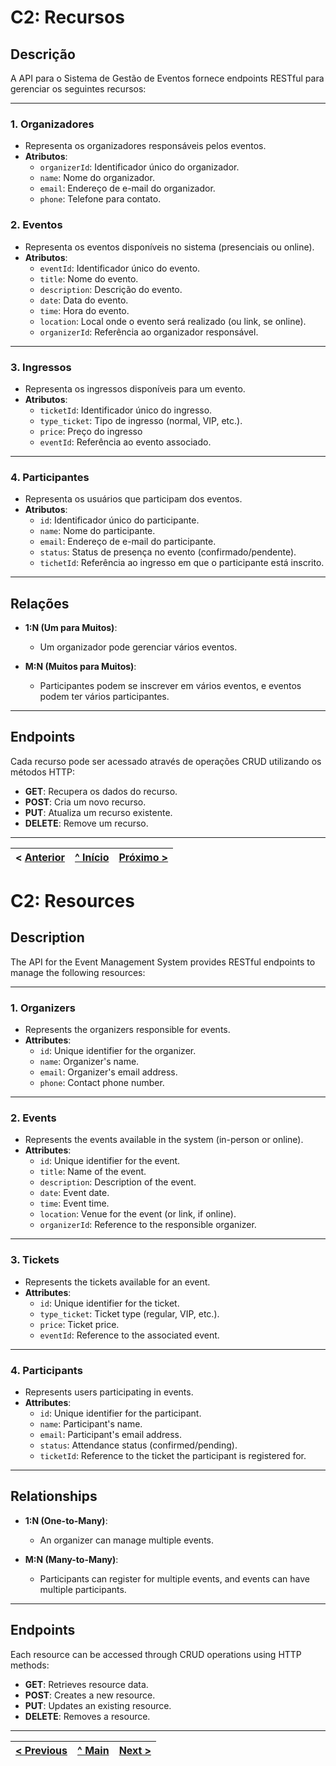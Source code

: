 # C2: Recursos

## Descrição
A API para o Sistema de Gestão de Eventos fornece endpoints RESTful para gerenciar os seguintes recursos:

---

### 1. **Organizadores**
- Representa os organizadores responsáveis pelos eventos.
- **Atributos**:
  - `organizerId`: Identificador único do organizador.
  - `name`: Nome do organizador.
  - `email`: Endereço de e-mail do organizador.
  - `phone`: Telefone para contato.

### 2. **Eventos**
- Representa os eventos disponíveis no sistema (presenciais ou online).
- **Atributos**:
  - `eventId`: Identificador único do evento.
  - `title`: Nome do evento.
  - `description`: Descrição do evento.
  - `date`: Data do evento.
  - `time`: Hora do evento.
  - `location`: Local onde o evento será realizado (ou link, se online).
  - `organizerId`: Referência ao organizador responsável.

---

### 3. **Ingressos**
- Representa os ingressos disponíveis para um evento.
- **Atributos**:
  - `ticketId`: Identificador único do ingresso.
  - `type_ticket`: Tipo de ingresso (normal, VIP, etc.).
  - `price`: Preço do ingresso
  - `eventId`: Referência ao evento associado.

---

### 4. **Participantes**
- Representa os usuários que participam dos eventos.
- **Atributos**:
  - `id`: Identificador único do participante.
  - `name`: Nome do participante.
  - `email`: Endereço de e-mail do participante.
  - `status`: Status de presença no evento (confirmado/pendente).
  - `tichetId`: Referência ao ingresso em que o participante está inscrito.
---
## Relações 
- **1:N (Um para Muitos)**:
  - Um organizador pode gerenciar vários eventos.
  
- **M:N (Muitos para Muitos)**:
  - Participantes podem se inscrever em vários eventos, e eventos podem ter vários participantes.

---

## Endpoints
Cada recurso pode ser acessado através de operações CRUD utilizando os métodos HTTP:
- **GET**: Recupera os dados do recurso.
- **POST**: Cria um novo recurso.
- **PUT**: Atualiza um recurso existente.
- **DELETE**: Remove um recurso.

---

< [Anterior](c1.md) | [^ Início](../../../) | [Próximo >](c3.md)
:--- | :---: | ---:


# C2: Resources

## Description
The API for the Event Management System provides RESTful endpoints to manage the following resources:

---
### 1. **Organizers**
- Represents the organizers responsible for events.
- **Attributes**:
  - `id`: Unique identifier for the organizer.
  - `name`: Organizer's name.
  - `email`: Organizer's email address.
  - `phone`: Contact phone number.


---
### 2. **Events**
- Represents the events available in the system (in-person or online).
- **Attributes**:
  - `id`: Unique identifier for the event.
  - `title`: Name of the event.
  - `description`: Description of the event.
  - `date`: Event date.
  - `time`: Event time.
  - `location`: Venue for the event (or link, if online).
  - `organizerId`: Reference to the responsible organizer.

---

### 3. **Tickets**
- Represents the tickets available for an event.
- **Attributes**:
  - `id`: Unique identifier for the ticket.
  - `type_ticket`: Ticket type (regular, VIP, etc.).
  - `price`: Ticket price.
  - `eventId`: Reference to the associated event.

---

### 4. **Participants**
- Represents users participating in events.
- **Attributes**:
  - `id`: Unique identifier for the participant.
  - `name`: Participant's name.
  - `email`: Participant's email address.
  - `status`: Attendance status (confirmed/pending).
  - `ticketId`: Reference to the ticket the participant is registered for.
---

## Relationships 
- **1:N (One-to-Many)**:
  - An organizer can manage multiple events.
  
- **M:N (Many-to-Many)**:
  - Participants can register for multiple events, and events can have multiple participants.

---

## Endpoints
Each resource can be accessed through CRUD operations using HTTP methods:
- **GET**: Retrieves resource data.
- **POST**: Creates a new resource.
- **PUT**: Updates an existing resource.
- **DELETE**: Removes a resource.

---

[< Previous](c1.md) | [^ Main](../../../) | [Next >](c3.md)
:--- | :---: | ---:

